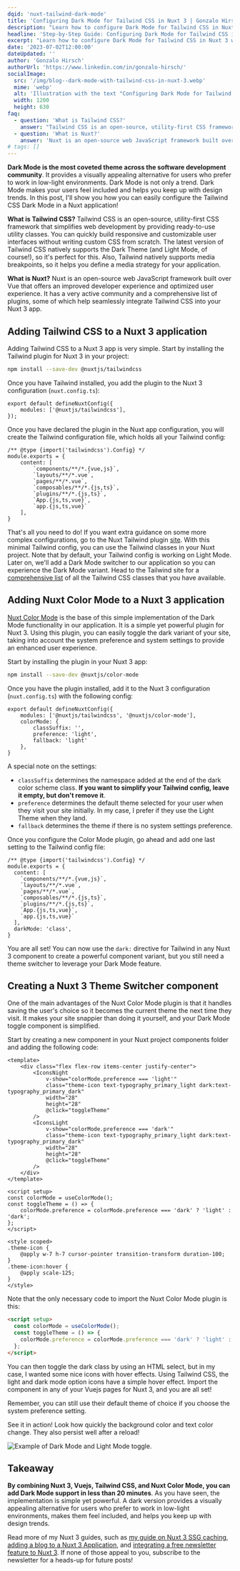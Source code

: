 ```yaml
---
dqid: 'nuxt-tailwind-dark-mode'
title: 'Configuring Dark Mode for Tailwind CSS in Nuxt 3 | Gonzalo Hirsch'
description: "Learn how to configure Dark Mode for Tailwind CSS in Nuxt 3 with this comprehensive tutorial, enhancing your website's aesthetics and user experience."
headline: 'Step-by-Step Guide: Configuring Dark Mode for Tailwind CSS in Nuxt 3'
excerpt: "Learn how to configure Dark Mode for Tailwind CSS in Nuxt 3 with this comprehensive tutorial, enhancing your website's aesthetics and user experience."
date: '2023-07-02T12:00:00'
dateUpdated: ''
author: 'Gonzalo Hirsch'
authorUrl: 'https://www.linkedin.com/in/gonzalo-hirsch/'
socialImage:
  src: '/img/blog--dark-mode-with-tailwind-css-in-nuxt-3.webp'
  mime: 'webp'
  alt: 'Illustration with the text "Configuring Dark Mode for Tailwind CSS in Nuxt 3"'
  width: 1200
  height: 630
faq:
  - question: 'What is Tailwind CSS?'
    answer: "Tailwind CSS is an open-source, utility-first CSS framework that simplifies web development by providing ready-to-use utility classes. You can quickly build responsive and customizable user interfaces without writing custom CSS from scratch. The latest version of Tailwind CSS natively supports the Dark Theme (and Light Mode, of course!), so it's perfect for this. Also, Tailwind natively supports media breakpoints, so it helps you define a media strategy for your application."
  - question: 'What is Nuxt?'
    answer: 'Nuxt is an open-source web JavaScript framework built over Vue that offers an improved developer experience and optimized user experience. It has a very active community and a comprehensive list of plugins, some of which help seamlessly integrate Tailwind CSS into your Nuxt 3 app.'
# tags: []
---
```


**Dark Mode is the most coveted theme across the software development community**. It provides a visually appealing alternative for users who prefer to work in low-light environments. Dark Mode is not only a trend. Dark Mode makes your users feel included and helps you keep up with design trends. In this post, I'll show you how you can easily configure the Tailwind CSS Dark Mode in a Nuxt application!

**What is Tailwind CSS?** Tailwind CSS is an open-source, utility-first CSS framework that simplifies web development by providing ready-to-use utility classes. You can quickly build responsive and customizable user interfaces without writing custom CSS from scratch. The latest version of Tailwind CSS natively supports the Dark Theme (and Light Mode, of course!), so it's perfect for this. Also, Tailwind natively supports media breakpoints, so it helps you define a media strategy for your application.

**What is Nuxt?** Nuxt is an open-source web JavaScript framework built over Vue that offers an improved developer experience and optimized user experience. It has a very active community and a comprehensive list of plugins, some of which help seamlessly integrate Tailwind CSS into your Nuxt 3 app.

## Adding Tailwind CSS to a Nuxt 3 application

Adding Tailwind CSS to a Nuxt 3 app is very simple. Start by installing the Tailwind plugin for Nuxt 3 in your project:

```bash
npm install --save-dev @nuxtjs/tailwindcss
```

Once you have Tailwind installed, you add the plugin to the Nuxt 3 configuration (`nuxt.config.ts`):

```typescript[nuxt.config.ts]
export default defineNuxtConfig({
    modules: ['@nuxtjs/tailwindcss'],
});
```

Once you have declared the plugin in the Nuxt app configuration, you will create the Tailwind configuration file, which holds all your Tailwind config:

```javascript[tailwind.config.js]
/** @type {import('tailwindcss').Config} */
module.exports = {
    content: [
        `components/**/*.{vue,js}`,
        `layouts/**/*.vue`,
        `pages/**/*.vue`,
        `composables/**/*.{js,ts}`,
        `plugins/**/*.{js,ts}`,
        `App.{js,ts,vue}`,
        `app.{js,ts,vue}`
    ],
}
```

That's all you need to do! If you want extra guidance on some more complex configurations, go to the Nuxt Tailwind plugin [site](https://tailwindcss.nuxtjs.org/getting-started/configuration). With this minimal Tailwind config, you can use the Tailwind classes in your Nuxt project. Note that by default, your Tailwind config is working on Light Mode. Later on, we'll add a Dark Mode switcher to our application so you can experience the Dark Mode variant. Head to the Tailwind site for a [comprehensive list](https://tailwindcss.com/docs/aspect-ratio) of all the Tailwind CSS classes that you have available.

## Adding Nuxt Color Mode to a Nuxt 3 application

[Nuxt Color Mode](https://color-mode.nuxtjs.org/) is the base of this simple implementation of the Dark Mode functionality in our application. It is a simple yet powerful plugin for Nuxt 3. Using this plugin, you can easily toggle the dark variant of your site, taking into account the system preference and system settings to provide an enhanced user experience.

Start by installing the plugin in your Nuxt 3 app:

```bash
npm install --save-dev @nuxtjs/color-mode
```

Once you have the plugin installed, add it to the Nuxt 3 configuration (`nuxt.config.ts`) with the following config:

```typescript[nuxt.config.ts]
export default defineNuxtConfig({
    modules: ['@nuxtjs/tailwindcss', '@nuxtjs/color-mode'],
    colorMode: {
        classSuffix: '',
        preference: 'light',
        fallback: 'light'
    },
}
```

A special note on the settings:

- `classSuffix` determines the namespace added at the end of the dark color scheme class. **If you want to simplify your Tailwind config, leave it empty, but don't remove it**.
- `preference` determines the default theme selected for your user when they visit your site initially. In my case, I prefer if they use the Light Theme when they land.
- `fallback` determines the theme if there is no system settings preference.

Once you configure the Color Mode plugin, go ahead and add one last setting to the Tailwind config file:

```javascript[tailwind.config.js]{12}
/** @type {import('tailwindcss').Config} */
module.exports = {
  content: [
    `components/**/*.{vue,js}`,
    `layouts/**/*.vue`,
    `pages/**/*.vue`,
    `composables/**/*.{js,ts}`,
    `plugins/**/*.{js,ts}`,
    `App.{js,ts,vue}`,
    `app.{js,ts,vue}`
  ],
  darkMode: 'class',
}
```

You are all set! You can now use the `dark:` directive for Tailwind in any Nuxt 3 component to create a powerful component variant, but you still need a theme switcher to leverage your Dark Mode feature.

## Creating a Nuxt 3 Theme Switcher component

One of the main advantages of the Nuxt Color Mode plugin is that it handles saving the user's choice so it becomes the current theme the next time they visit. It makes your site snappier than doing it yourself, and your Dark Mode toggle component is simplified.

Start by creating a new component in your Nuxt project components folder and adding the following code:

```html[/components/buttons/themeSwitch.vue]
<template>
    <div class="flex flex-row items-center justify-center">
        <IconsNight
            v-show="colorMode.preference === 'light'"
            class="theme-icon text-typography_primary_light dark:text-typography_primary_dark"
            width="28"
            height="28"
            @click="toggleTheme"
        />
        <IconsLight
            v-show="colorMode.preference === 'dark'"
            class="theme-icon text-typography_primary_light dark:text-typography_primary_dark"
            width="28"
            height="28"
            @click="toggleTheme"
        />
    </div>
</template>

<script setup>
const colorMode = useColorMode();
const toggleTheme = () => {
    colorMode.preference = colorMode.preference === 'dark' ? 'light' : 'dark';
};
</script>

<style scoped>
.theme-icon {
    @apply w-7 h-7 cursor-pointer transition-transform duration-100;
}
.theme-icon:hover {
    @apply scale-125;
}
</style>
```

Note that the only necessary code to import the Nuxt Color Mode plugin is this:

```html
<script setup>
  const colorMode = useColorMode();
  const toggleTheme = () => {
    colorMode.preference = colorMode.preference === 'dark' ? 'light' : 'dark';
  };
</script>
```

You can then toggle the dark class by using an HTML select, but in my case, I wanted some nice icons with hover effects. Using Tailwind CSS, the light and dark mode option icons have a simple hover effect. Import the component in any of your Vuejs pages for Nuxt 3, and you are all set!

Remember, you can still use their default theme of choice if you choose the system preference setting.

See it in action! Look how quickly the background color and text color change. They also persist well after a reload!

![Example of Dark Mode and Light Mode toggle.](/img/blog--dark-mode-with-tailwind-css-in-nuxt-3--example.gif)

## Takeaway

**By combining Nuxt 3, Vuejs, Tailwind CSS, and Nuxt Color Mode, you can add Dark Mode support in less than 20 minutes**. As you have seen, the implementation is simple yet powerful. A dark version provides a visually appealing alternative for users who prefer to work in low-light environments, makes them feel included, and helps you keep up with design trends.

Read more of my Nuxt 3 guides, such as [my guide on Nuxt 3 SSG caching](/blog/ultimate-guide-ssg-caching-with-nuxt-3/), [adding a blog to a Nuxt 3 Application](/blog/zero-to-blog-building-with-nuxt-3/), and [integrating a free newsletter feature to Nuxt 3](/blog/nuxt-3-free-newsletter-integration/). If none of those appeal to you, subscribe to the newsletter for a heads-up for future posts!
